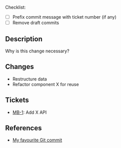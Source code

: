 Checklist:
- [ ] Prefix commit message with ticket number (if any)
- [ ] Remove draft commits

## Description
Why is this change necessary?

## Changes
- Restructure data
- Refactor component X for reuse

## Tickets
- [MB-1](http://localhost): Add X API

## References
- [My favourite Git commit](https://dhwthompson.com/2019/my-favourite-git-commit)